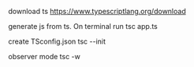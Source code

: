 download ts
https://www.typescriptlang.org/download

generate js from ts. On terminal run
tsc app.ts

create TSconfig.json
tsc --init

observer mode
tsc -w
